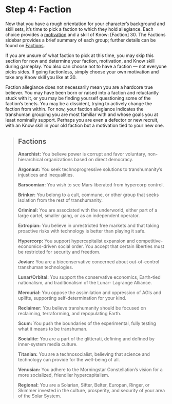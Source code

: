 # Step 4: Faction

Now that you have a rough orientation for your character’s background and skill sets, it’s time to pick a faction to which they hold allegiance. Each choice provides a [motivation](16-step-13-motivations.md) and a skill of Know: \[Faction\] 30. The Factions sidebar provides a brief summary of each group; further details can be found on [Factions](../10/00-factions.md).

If you are unsure of what faction to pick at this time, you may skip this section for now and determine your faction, motivation, and Know skill during gameplay. You also can choose not to have a faction — not everyone picks sides. If going factionless, simply choose your own motivation and take any Know skill you like at 30.

Faction allegiance does not necessarily mean you are a hardcore true believer. You may have been born or raised into a faction and reluctantly stuck with it, or you may be finding yourself questioning some of the faction’s tenets. You may be a dissident, trying to actively change the faction from within. For now, your faction allegiance indicates the transhuman grouping you are most familiar with and whose goals you at least nominally support. Perhaps you are even a defector or new recruit, with an Know skill in your old faction but a motivation tied to your new one.

<blockquote>

## Factions

<!--sorted-->
**Anarchist:** You believe power is corrupt and favor voluntary, non-hierarchical organizations based on direct democracy.

**Argonaut:** You seek technoprogressive solutions to transhumanity’s injustices and inequalities.

**Barsoomian:** You wish to see Mars liberated from hypercorp control.

**Brinker:** You belong to a cult, commune, or other group that seeks isolation from the rest of transhumanity.

**Criminal:** You are associated with the underworld, either part of a large cartel, smaller gang, or as an independent operator.

**Extropian:** You believe in unrestricted free markets and that taking proactive risks with technology is better than playing it safe.

**Hypercorp:** You support hypercapitalist expansion and competitive- economics-driven social order. You accept that certain liberties must be restricted for security and freedom.

**Jovian:** You are a bioconservative concerned about out-of-control transhuman technologies.

**Lunar/Orbital:** You support the conservative economics, Earth-tied nationalism, and traditionalism of the Lunar- Lagrange Alliance.

**Mercurial:** You oppose the assimilation and oppression of AGIs and uplifts, supporting self-determination for your kind.

**Reclaimer:** You believe transhumanity should be focused on reclaiming, terraforming, and repopulating Earth.

**Scum:** You push the boundaries of the experimental, fully testing what it means to be transhuman.

**Socialite:** You are a part of the glitterati, defining and defined by inner-system media culture.

**Titanian:** You are a technosocialist, believing that science and technology can provide for the well-being of all.

**Venusian:** You adhere to the Morningstar Constellation’s vision for a more socialized, friendlier hypercapitalism.

<!--end-sort-->

**Regional:** You are a Solarian, Sifter, Belter, Europan, Ringer, or Skimmer invested in the culture, prosperity, and security of your area of the Solar System.

</blockquote>
